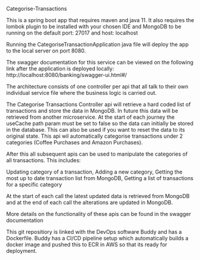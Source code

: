 Categorise-Transactions

This is a spring boot app that requires maven and java 11. It also requires the lombok plugin to be installed with your chosen IDE and MongoDB to be running on the default port: 27017 and host: localhost

Running the CategoriseTransactionApplication java file will deploy the app to the local server on port 8080.

The swagger documentation for this service can be viewed on the following link after the application is deployed locally:
http://localhost:8080/banking/swagger-ui.html#/

The architecture consists of one controller per api that all talk to their own individual service file where the business logic is carried out.

The Categorise Transactions Controller api will retrieve a hard coded list of transactions and store the data in MongoDB.
In future this data will be retrieved from another microservice.
At the start of each journey the useCache path param must be set to false so the data can initially be stored in the database. This can also be used if you want to reset the data to its original state.
This api wil automatically categorise transactions under 2 categories (Coffee Purchases and Amazon Purchases).

After this all subsequent apis can be used to manipulate the categories of all transactions. This includes:

Updating category of a transaction,
Adding a new category,
Getting the most up to date transaction list from MongoDB,
Getting a list of transactions for a specific category

At the start of each call the latest updated data is retrieved from MongoDB and at the end of each call the alterations are updated in MongoDB.

More details on the functionality of these apis can be found in the swagger documentation

This git repositiory is linked with the DevOps software Buddy and has a Dockerfile. Buddy has a CI/CD pipeline setup which automatically builds a docker image and pushed this to ECR in AWS so that its ready for deployment.

